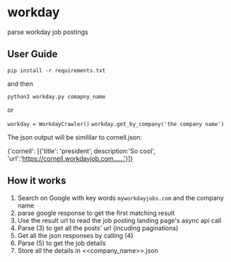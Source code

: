 # workday
parse workday job postings


## User Guide

`pip install -r requirements.txt`

and then

`python3 workday.py comapny_name`

or

`workday = WorkdayCrawler()`
`workday.get_by_company('the company name')`

The json output will be simililar to cornell.json:

{'cornell': [{'title': 'president', description:'So cool', 'url':'https://cornell.workdayjob.com......'}]}

## How it works

1. Search on Google with key words `myworkdayjobs.com` and the company name
2. parse google response to get the first matching result
3. Use the result url to read the job posting landing page's async api call
4. Parse (3) to get all the posts' url (incuding paginations)
5. Get all the json responses by calling (4)
6. Parse (5) to get the job details
7. Store all the details in <<company_name>>.json

